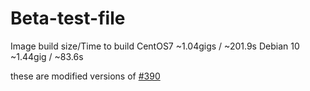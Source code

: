 # Beta-test-file

Image build size/Time to build
CentOS7 ~1.04gigs / ~201.9s
Debian 10 ~1.44gig / ~83.6s

these are modified versions of [#390](https://github.com/galnir/Master-Bot/pull/390)
